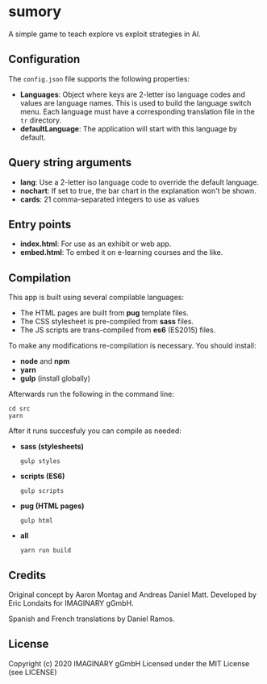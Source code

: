 # sumory

A simple game to teach explore vs exploit strategies in AI.

## Configuration

The `config.json` file supports the following properties:

- **Languages**: Object where keys are 2-letter iso language codes and values are
  language names. This is used to build the language switch menu. Each language
  must have a corresponding translation file in the `tr` directory.
- **defaultLanguage**: The application will start with this language by default.

## Query string arguments

- **lang**: Use a 2-letter iso language code to override the default language.
- **nochart**: If set to true, the bar chart in the explanation won't be shown.
- **cards**: 21 comma-separated integers to use as values

## Entry points

- **index.html**: For use as an exhibit or web app.
- **embed.html**: To embed it on e-learning courses and the like.

## Compilation

This app is built using several compilable languages:

- The HTML pages are built from **pug** template files.
- The CSS stylesheet is pre-compiled from **sass** files.
- The JS scripts are trans-compiled from **es6** (ES2015) files.

To make any modifications re-compilation is necessary. You should install:

- **node** and **npm**
- **yarn**
- **gulp** (install globally)

Afterwards run the following in the command line:

```
cd src
yarn
```

After it runs succesfuly you can compile as needed:

- **sass (stylesheets)**
  ```
  gulp styles
  ```
- **scripts (ES6)**

  ```
  gulp scripts
  ```

- **pug (HTML pages)**

  ```
  gulp html
  ```

- **all**
  ```
  yarn run build
  ```

## Credits

Original concept by Aaron Montag and Andreas Daniel Matt.
Developed by Eric Londaits for IMAGINARY gGmbH.

Spanish and French translations by Daniel Ramos.

## License

Copyright (c) 2020 IMAGINARY gGmbH
Licensed under the MIT License (see LICENSE)
